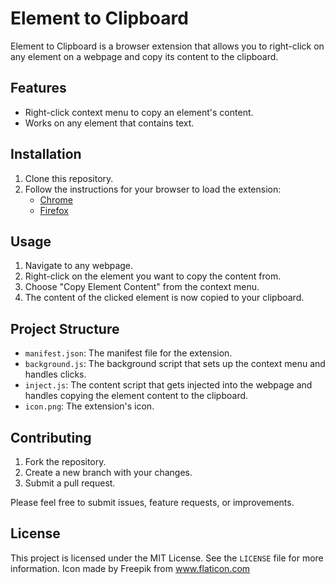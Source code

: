 # Element to Clipboard

Element to Clipboard is a browser extension that allows you to right-click on any element on a webpage and copy its content to the clipboard.

## Features

- Right-click context menu to copy an element's content.
- Works on any element that contains text.

## Installation

1. Clone this repository.
2. Follow the instructions for your browser to load the extension:
   - [Chrome](https://developer.chrome.com/docs/extensions/mv3/getstarted/#manifest)
   - [Firefox](https://extensionworkshop.com/documentation/develop/temporary-installation-in-firefox/)

## Usage

1. Navigate to any webpage.
2. Right-click on the element you want to copy the content from.
3. Choose "Copy Element Content" from the context menu.
4. The content of the clicked element is now copied to your clipboard.

## Project Structure

- `manifest.json`: The manifest file for the extension.
- `background.js`: The background script that sets up the context menu and handles clicks.
- `inject.js`: The content script that gets injected into the webpage and handles copying the element content to the clipboard.
- `icon.png`: The extension's icon.

## Contributing

1. Fork the repository.
2. Create a new branch with your changes.
3. Submit a pull request.

Please feel free to submit issues, feature requests, or improvements.

## License

This project is licensed under the MIT License. See the `LICENSE` file for more information.
Icon made by Freepik from www.flaticon.com
